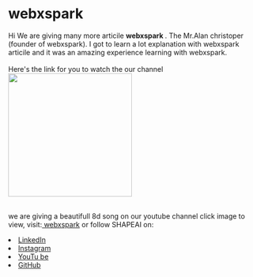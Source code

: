 # webxspark
Hi We are giving many more articile <b> webxspark
</b>.
The  Mr.Alan christoper (founder of webxspark). I got to
learn a lot explanation with webxspark articile and it was an amazing experience learning with webxspark.
<br><br>Here's the link for you to watch the our channel<br>
<a href="https://www.youtube.com/playlist?list=PL7zl8TDRnbumsiEeX4lkDw5D_NZ1WVEy3"> <img src="https://webxspark.000webhostapp.com/tmp/Webxspark_logo_A4.png" style="width: 250px;"> </a>



<br>we are giving a beautifull 8d song on our youtube channel click image to view, visit:<a href="">
webxspark</a>
or follow SHAPEAI on:
<li><a href=
"#">LinkedIn</a>
<li><a href=
"https://www.instagram.com/webxspark/">Instagram</a>
<li><a
href=
"https://www.youtube.com/channel/UCkFKKjMyRu1yC8_AknH0qzg">YouTu
be</a>
<li><a href=
"https://github.com/webxspark">GitHub</a>
